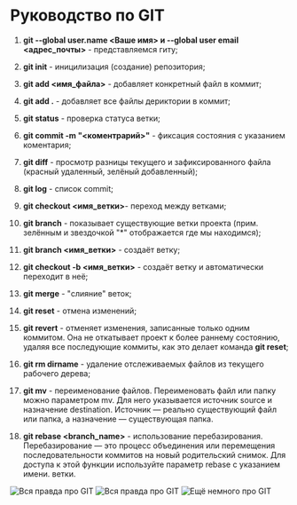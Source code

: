 # Руководство по GIT
1. **git --global user.name <Ваше имя> и --global user email <адрес_почты>** - представляемся гиту;

2. **git init** - иницилизация (создание) репозитория;

3. **git add <имя_файла>** - добавляет конкретный файл в коммит;

4. **git add .** - добавляет все файлы дериктории в коммит;

5. **git status** - проверка статуса ветки;

6. **git commit -m "<коментрарий>"** - фиксация состояния с указанием коментария;

7. **git diff** - просмотр разницы текущего и зафиксированного файла (красный удаленный, зелёный добавленный);

8. **git log** - список commit; 

9. **git checkout <имя_ветки>**- переход между ветками;

10. **git branch** - показывает существующие ветки проекта (прим. зелённым и звездочкой "*" отображается где мы находимся);

11. **git branch <имя_ветки>** - создаёт ветку;

12. **git checkout -b <имя_ветки>** - создаёт ветку и автоматически переходит в неё;

12. **git merge** - "слияние" веток;

13. **git reset** - отмена изменений;

14. **git revert** - отменяет изменения, записанные только одним коммитом. Она не откатывает проект к более раннему состоянию, удаляя все последующие коммиты, как это делает команда **git reset**;

15. **git rm dirname** - удаление отслеживаемых файлов из текущего рабочего дерева;

16. **git mv** - переименование файлов. Переименовать файл или папку можно параметром mv. Для него указывается источник source и назначение destination. Источник — реально существующий файл или папка, а назначение — существующая папка.

17. **git rebase <branch_name>** - использование перебазирования. Перебазирование — это процесс объединения или перемещения последовательности коммитов на новый родительский снимок. Для доступа к этой функции используйте параметр rebase с указанием имени. ветки.

![Вся правда про GIT](https://syndicode.com/wp-content/uploads/2016/07/rebaseforce.png)
![Вся правда про GIT](https://www.meme-arsenal.com/memes/e980b8cf8b3273929c68451d698d5d99.jpg)
![Ещё немного про GIT](https://i.imgflip.com/lrihf.jpg)
